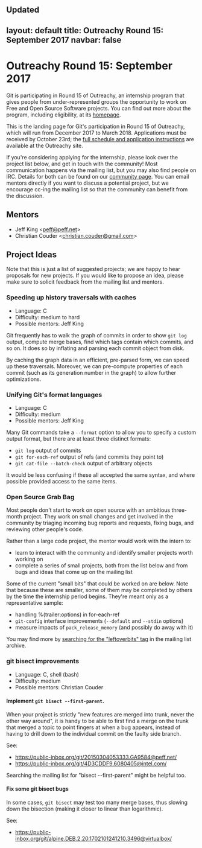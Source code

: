 Updated
---
layout: default
title: Outreachy Round 15: September 2017
navbar: false
---

# Outreachy Round 15: September 2017

Git is participating in Round 15 of Outreachy, an internship program
that gives people from under-represented groups the opportunity to work
on Free and Open Source Software projects. You can find out more about
the program, including eligibility, at its
[homepage](https://www.outreachy.org/).

This is the landing page for Git's participation in Round 15 of
Outreachy, which will run from December 2017 to March 2018. Applications
must be received by October 23rd; the [full schedule and application
instructions](https://www.outreachy.org/apply/) are available at the
Outreachy site.

If you're considering applying for the internship, please look over the
project list below, and get in touch with the community! Most
communication happens via the mailing list, but you may also find people
on IRC. Details for both can be found on our [community
page](http://git-scm.com/community). You can email mentors directly if
you want to discuss a potential project, but we encourage cc-ing the
mailing list so that the community can benefit from the discussion.

## Mentors

 - Jeff King &lt;<peff@peff.net>&gt;
 - Christian Couder &lt;<christian.couder@gmail.com>&gt;

## Project Ideas

Note that this is just a list of suggested projects; we are happy to
hear proposals for new projects. If you would like to propose an idea,
please make sure to solicit feedback from the mailing list and mentors.

### Speeding up history traversals with caches

 - Language: C
 - Difficulty: medium to hard
 - Possible mentors: Jeff King

Git frequently has to walk the graph of commits in order to show `git
log` output, compute merge bases, find which tags contain which commits,
and so on. It does so by inflating and parsing each commit object from
disk.

By caching the graph data in an efficient, pre-parsed form, we can speed
up these traversals. Moreover, we can pre-compute properties of each
commit (such as its generation number in the graph) to allow further
optimizations.

### Unifying Git's format languages

 - Language: C
 - Difficulty: medium
 - Possible mentors: Jeff King

Many Git commands take a `--format` option to allow you to specify a
custom output format, but there are at least three distinct formats:

  - `git log` output of commits
  - `git for-each-ref` output of refs (and commits they point to)
  - `git cat-file --batch-check` output of arbitrary objects

It would be less confusing if these all accepted the same syntax, and
where possible provided access to the same items.

### Open Source Grab Bag

Most people don't start to work on open source with an ambitious
three-month project. They work on small changes and get involved in the
community by triaging incoming bug reports and requests, fixing bugs,
and reviewing other people's code.

Rather than a large code project, the mentor would work with the intern
to:

  - learn to interact with the community and identify smaller projects
    worth working on
  - complete a series of small projects, both from the list below and
    from bugs and ideas that come up on the mailing list

Some of the current "small bits" that could be worked on are below. Note
that because these are smaller, some of them may be completed by others
by the time the internship period begins. They're meant only as a
representative sample:

  - handling %(trailer:options) in for-each-ref
  - `git-config` interface improvements (`--default` and `--stdin` options)
  - measure impacts of `pack_release_memory` (and possibly do away with it)

You may find more by [searching for the "leftoverbits" tag](https://public-inbox.org/git/?q=leftoverbits) in the mailing list archive.

### git bisect improvements

 - Language: C, shell (bash)
 - Difficulty: medium
 - Possible mentors: Christian Couder

#### Implement `git bisect --first-parent`.

When your project is strictly "new features are merged into trunk,
never the other way around", it is handy to be able to first find
a merge on the trunk that merged a topic to point fingers at when
a bug appears, instead of having to drill down to the individual
commit on the faulty side branch.

See:

  - <https://public-inbox.org/git/20150304053333.GA9584@peff.net/>
  - <https://public-inbox.org/git/4D3CDDF9.6080405@intel.com/>

Searching the mailing list for "bisect \-\-first-parent" might be
helpful too.

#### Fix some git bisect bugs

In some cases, `git bisect` may test too many merge bases, thus
slowing down the bisection (making it closer to linear than
logarithmic).

See:

  - <https://public-inbox.org/git/alpine.DEB.2.20.1702101241210.3496@virtualbox/>
